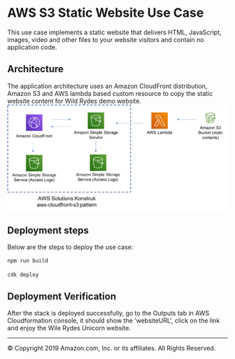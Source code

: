 # AWS S3 Static Website Use Case

This use case implements a static website that delivers HTML, JavaScript, images, video and other files to your website visitors and contain no application code. 

## Architecture
The application architecture uses an Amazon CloudFront distribution, Amazon S3 and AWS lambda based custom resource to copy the static website content for Wild Rydes demo website.
![Architecture Diagram](architecture.png)

## Deployment steps
Below are the steps to deploy the use case:

```
npm run build

cdk deploy

```

## Deployment Verification
After the stack is deployed successfully, go to the Outputs tab in AWS Cloudformation console, it should show the 'websiteURL', click on the link and enjoy the Wile Rydes Unicorn website.

***
&copy; Copyright 2019 Amazon.com, Inc. or its affiliates. All Rights Reserved.